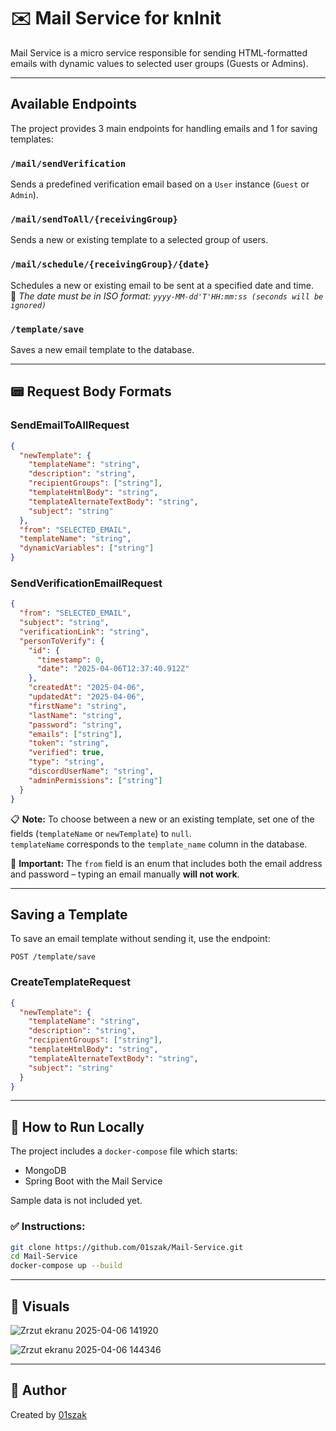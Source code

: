 # ✉️  Mail Service for knInit

Mail Service is a micro service responsible for sending HTML-formatted emails with dynamic values to selected user groups (Guests or Admins).

---

## Available Endpoints

The project provides 3 main endpoints for handling emails and 1 for saving templates:

### `/mail/sendVerification`
Sends a predefined verification email based on a `User` instance (`Guest` or `Admin`).

###  `/mail/sendToAll/{receivingGroup}`
Sends a new or existing template to a selected group of users.

###  `/mail/schedule/{receivingGroup}/{date}`
Schedules a new or existing email to be sent at a specified date and time.  
📌 *The date must be in ISO format: `yyyy-MM-dd'T'HH:mm:ss (seconds will be ignored)`*

### `/template/save`
Saves a new email template to the database.

---

## 📟 Request Body Formats

### SendEmailToAllRequest
```json
{
  "newTemplate": {
    "templateName": "string",
    "description": "string",
    "recipientGroups": ["string"],
    "templateHtmlBody": "string",
    "templateAlternateTextBody": "string",
    "subject": "string"
  },
  "from": "SELECTED_EMAIL",
  "templateName": "string",
  "dynamicVariables": ["string"]
}
```

### SendVerificationEmailRequest
```json
{
  "from": "SELECTED_EMAIL",
  "subject": "string",
  "verificationLink": "string",
  "personToVerify": {
    "id": {
      "timestamp": 0,
      "date": "2025-04-06T12:37:40.912Z"
    },
    "createdAt": "2025-04-06",
    "updatedAt": "2025-04-06",
    "firstName": "string",
    "lastName": "string",
    "password": "string",
    "emails": ["string"],
    "token": "string",
    "verified": true,
    "type": "string",
    "discordUserName": "string",
    "adminPermissions": ["string"]
  }
}
```

📋 **Note:** To choose between a new or an existing template, set one of the fields (`templateName` or `newTemplate`) to `null`.  
`templateName` corresponds to the `template_name` column in the database.

📌 **Important:** The `from` field is an enum that includes both the email address and password – typing an email manually **will not work**.

---

## Saving a Template

To save an email template without sending it, use the endpoint:
```
POST /template/save
```
### CreateTemplateRequest
```json
{
  "newTemplate": {
    "templateName": "string",
    "description": "string",
    "recipientGroups": ["string"],
    "templateHtmlBody": "string",
    "templateAlternateTextBody": "string",
    "subject": "string"
  }
}
```

---

## 🔧 How to Run Locally

The project includes a `docker-compose` file which starts:
- MongoDB
- Spring Boot with the Mail Service

 Sample data is not included yet.

### ✅ Instructions:
```bash
git clone https://github.com/01szak/Mail-Service.git
cd Mail-Service
docker-compose up --build
```

---

## 📸 Visuals

![Zrzut ekranu 2025-04-06 141920](https://github.com/user-attachments/assets/3d1a77eb-d846-4d54-baf9-d1c753a5a411)

![Zrzut ekranu 2025-04-06 144346](https://github.com/user-attachments/assets/f852bc45-30c1-4883-8230-48fd4fa7e9de)

---

## 👤 Author
Created by [01szak](https://github.com/01szak)

